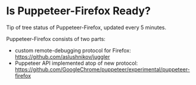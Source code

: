 # Is Puppeteer-Firefox Ready?

Tip of tree status of Puppeteer-Firefox, updated every 5 minutes.

Puppeteer-Firefox consists of two parts:
- custom remote-debugging protocol for Firefox: https://github.com/aslushnikov/juggler
- Puppeteer API implemented atop of new protocol: https://github.com/GoogleChrome/puppeteer/experimental/puppeteer-firefox


